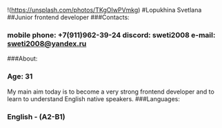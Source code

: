 !(https://unsplash.com/photos/TKgOIwPVmkg) 
#Lopukhina Svetlana 
##Junior frontend developer
###Contacts:
### mobile phone: +7(911)962-39-24 discord: sweti2008 e-mail: sweti2008@yandex.ru
###About:
### Age: 31 
My main aim today is to become a very strong frontend developer and to learn to understand English native speakers.
###Languages:
### English - (A2-B1)